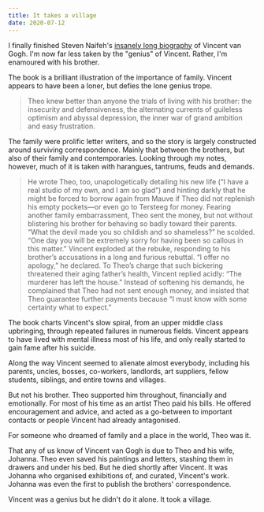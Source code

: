 ```yaml
---
title: It takes a village
date: 2020-07-12
---
```


<p>I finally finished Steven Naifeh's <a href="https://www.worldcat.org/title/vincent-van-gogh/oclc/801606169&amp;referer=brief_results">insanely long biography</a> of Vincent van Gogh. I'm now far less taken by the "genius" of Vincent. Rather, I'm enamoured with his brother.</p><p>The book is a brilliant illustration of the importance of family. Vincent appears to have been a loner, but defies the lone genius trope.</p><blockquote>Theo knew better than anyone the trials of living with his brother: the insecurity and defensiveness, the alternating currents of guileless optimism and abyssal depression, the inner war of grand ambition and easy frustration.</blockquote><p>The family were prolific letter writers, and so the story is largely constructed around surviving correspondence. Mainly that between the brothers, but also of their family and contemporaries. Looking through my notes, however, much of it is taken with harangues, tantrums, feuds and demands.</p><blockquote>He wrote Theo, too, unapologetically detailing his new life (“I have a real studio of my own, and I am so glad”) and hinting darkly that he might be forced to borrow again from Mauve if Theo did not replenish his empty pockets—or even go to Tersteeg for money. Fearing another family embarrassment, Theo sent the money, but not without blistering his brother for behaving so badly toward their parents. “What the devil made you so childish and so shameless?” he scolded. “One day you will be extremely sorry for having been so callous in this matter.” Vincent exploded at the rebuke, responding to his brother’s accusations in a long and furious rebuttal. “I offer no apology,” he declared. To Theo’s charge that such bickering threatened their aging father’s health, Vincent replied acidly: “The murderer has left the house.” Instead of softening his demands, he complained that Theo had not sent enough money, and insisted that Theo guarantee further payments because “I must know with some certainty what to expect.”</blockquote><p>The book charts Vincent's slow spiral, from an upper middle class upbringing, through repeated failures in numerous fields. Vincent appears to have lived with mental illness most of his life, and only really started to gain fame after his suicide.</p><p>Along the way Vincent seemed to alienate almost everybody, including his parents, uncles, bosses, co-workers, landlords, art suppliers, fellow students, siblings, and entire towns and villages.</p><p>But not his brother. Theo supported him throughout, financially and emotionally. For most of his time as an artist Theo paid his bills. He offered encouragement and advice, and acted as a go-between to important contacts or people Vincent had already antagonised.</p><p>For someone who dreamed of family and a place in the world, Theo was it.</p><p>That any of us know of Vincent van Gogh is due to Theo and his wife, Johanna. Theo even saved his paintings and letters, stashing them in drawers and under his bed. But he died shortly after Vincent. It was Johanna who organised exhibitions of, and curated, Vincent's work. Johanna was even the first to publish the brothers' correspondence.</p><p>Vincent was a genius but he didn't do it alone. It took a village.</p>